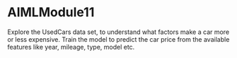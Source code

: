 # AIMLModule11
Explore the UsedCars data set,  to understand what factors make a car more or less expensive. Train the model to predict the car price from the available features like year, mileage, type, model etc. 
